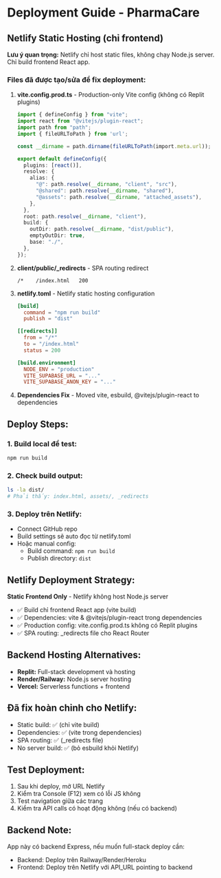 # Deployment Guide - PharmaCare

## Netlify Static Hosting (chỉ frontend)

**Lưu ý quan trọng:** Netlify chỉ host static files, không chạy Node.js server. Chỉ build frontend React app.

### Files đã được tạo/sửa để fix deployment:

1. **vite.config.prod.ts** - Production-only Vite config (không có Replit plugins)
   ```typescript
   import { defineConfig } from "vite";
   import react from "@vitejs/plugin-react";
   import path from "path";
   import { fileURLToPath } from 'url';

   const __dirname = path.dirname(fileURLToPath(import.meta.url));

   export default defineConfig({
     plugins: [react()],
     resolve: {
       alias: {
         "@": path.resolve(__dirname, "client", "src"),
         "@shared": path.resolve(__dirname, "shared"),
         "@assets": path.resolve(__dirname, "attached_assets"),
       },
     },
     root: path.resolve(__dirname, "client"),
     build: {
       outDir: path.resolve(__dirname, "dist/public"),
       emptyOutDir: true,
       base: "./",
     },
   });
   ```

2. **client/public/_redirects** - SPA routing redirect
   ```
   /*    /index.html   200
   ```

3. **netlify.toml** - Netlify static hosting configuration  
   ```toml
   [build]
     command = "npm run build"
     publish = "dist"

   [[redirects]]
     from = "/*"
     to = "/index.html"
     status = 200

   [build.environment]
     NODE_ENV = "production"
     VITE_SUPABASE_URL = "..."
     VITE_SUPABASE_ANON_KEY = "..."
   ```

4. **Dependencies Fix** - Moved vite, esbuild, @vitejs/plugin-react to dependencies

## Deploy Steps:

### 1. Build local để test:
```bash
npm run build
```

### 2. Check build output:
```bash
ls -la dist/
# Phải thấy: index.html, assets/, _redirects
```

### 3. Deploy trên Netlify:
- Connect GitHub repo 
- Build settings sẽ auto đọc từ netlify.toml
- Hoặc manual config:
  - Build command: `npm run build`
  - Publish directory: `dist`

## Netlify Deployment Strategy:

**Static Frontend Only** - Netlify không host Node.js server
- ✅ Build chỉ frontend React app (vite build)
- ✅ Dependencies: vite & @vitejs/plugin-react trong dependencies  
- ✅ Production config: vite.config.prod.ts không có Replit plugins
- ✅ SPA routing: _redirects file cho React Router

## Backend Hosting Alternatives:
- **Replit:** Full-stack development và hosting
- **Render/Railway:** Node.js server hosting 
- **Vercel:** Serverless functions + frontend

## Đã fix hoàn chỉnh cho Netlify:
- Static build: ✅ (chỉ vite build)  
- Dependencies: ✅ (vite trong dependencies)
- SPA routing: ✅ (_redirects file)
- No server build: ✅ (bỏ esbuild khỏi Netlify)  

## Test Deployment:
1. Sau khi deploy, mở URL Netlify
2. Kiểm tra Console (F12) xem có lỗi JS không
3. Test navigation giữa các trang
4. Kiểm tra API calls có hoạt động không (nếu có backend)

## Backend Note:
App này có backend Express, nếu muốn full-stack deploy cần:
- Backend: Deploy trên Railway/Render/Heroku
- Frontend: Deploy trên Netlify với API_URL pointing to backend